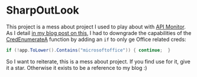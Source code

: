 # SharpOutLook

This project is a mess about project I used to play about with [API Monitor](http://www.rohitab.com/apimonitor). As I detail [in my blog post on this](https://mez0.cc/posts/extracting-creds-from-outlook/), I had to downgrade the capabilities of the [CredEnumerateA](https://docs.microsoft.com/en-us/windows/win32/api/wincred/nf-wincred-credenumeratea) function by adding an `if` to only ge Office related creds:

```csharp
if (!app.ToLower().Contains("microsoftoffice")) { continue;  }
```
So I want to reiterate, this is a mess about project. If you find use for it, give it a star. Otherwise it exists to be a reference to my blog :)